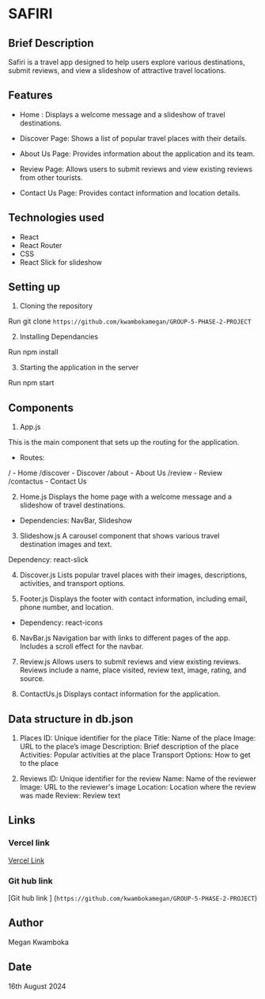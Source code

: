 # SAFIRI 

## Brief Description

Safiri is a travel app designed to help users explore various destinations, submit reviews, and view a slideshow of attractive travel locations.

## Features

* Home : Displays a welcome message and a slideshow of travel destinations.

* Discover Page: Shows a list of popular travel places with their details.

* About Us Page: Provides information about the application and its team.

* Review Page: Allows users to submit reviews and view existing reviews from other tourists.

* Contact Us Page: Provides contact information and location details.

## Technologies used

* React
* React Router
* CSS
* React Slick for slideshow

## Setting up

1. Cloning the repository

Run git clone `https://github.com/kwambokamegan/GROUP-5-PHASE-2-PROJECT`

2. Installing Dependancies

Run npm install

3. Starting the application in the server 

Run npm start

## Components

1. App.js

This is the main component that sets up the routing for the application.

* Routes:

/ - Home
/discover - Discover
/about - About Us
/review - Review
/contactus - Contact Us


2. Home.js
 Displays the home page with a welcome message and a slideshow of travel destinations.

* Dependencies: NavBar, Slideshow

3.  Slideshow.js
A carousel component that shows various travel destination images and text.

Dependency: react-slick

4. Discover.js
Lists popular travel places with their images, descriptions, activities, and transport options.

5. Footer.js
 Displays the footer with contact information, including email, phone number, and location.

* Dependency: react-icons

6. NavBar.js
 Navigation bar with links to different pages of the app. Includes a scroll effect for the navbar.


7. Review.js
 Allows users to submit reviews and view existing reviews. Reviews include a name, place visited, review text, image, rating, and source.

8. ContactUs.js
 Displays contact information for the application.

## Data structure in db.json

1. Places
ID: Unique identifier for the place
Title: Name of the place
Image: URL to the place’s image
Description: Brief description of the place
Activities: Popular activities at the place
Transport Options: How to get to the place

2. Reviews
ID: Unique identifier for the review
Name: Name of the reviewer
Image: URL to the reviewer's image
Location: Location where the review was made
Review: Review text

## Links

### Vercel link 

[Vercel Link](https://group-5-phase-2-project.vercel.app/review)

### Git hub link

[Git hub link ] (`https://github.com/kwambokamegan/GROUP-5-PHASE-2-PROJECT`)

## Author 
Megan Kwamboka

## Date

16th August 2024




